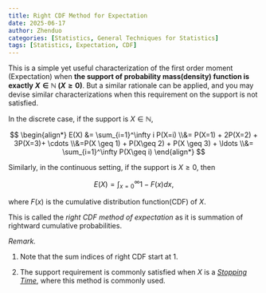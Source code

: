 ```yaml
---
title: Right CDF Method for Expectation
date: 2025-06-17
author: Zhenduo
categories: [Statistics, General Techniques for Statistics]
tags: [Statistics, Expectation, CDF]
---
```


This is a simple yet useful characterization of the first order moment (Expectation) when **the support of probability mass(density) function is exactly $X \in \mathbb N$ ($X \geq 0$)**. But a similar rationale can be applied, and you may devise similar characterizations when this requirement on the support is not satisfied.

In the discrete case, if the support is $X \in \mathbb N$,

$$
\begin{align*}
E(X) &= \sum_{i=1}^\infty i P(X=i)
\\&= P(X=1) + 2P(X=2) + 3P(X=3)+ \cdots 
\\&=P(X \geq 1) + P(X\geq 2) + P(X \geq 3) + \ldots 
\\&= \sum_{i=1}^\infty P(X\geq i)
\end{align*}
$$
 
Similarly, in the continuous setting, if the support is $X \geq 0$, then

$$
E(X) = \int_{x=0}^\infty 1-F(x) dx,
$$

where $F(x)$ is the cumulative distribution function(CDF) of $X$.

This is called the *right CDF method of expectation* as it is summation of rightward cumulative probabilities.

*Remark.*

1. Note that the sum indices of right CDF start at $1$.

2. The support requirement is commonly satisfied when $X$ is a [*Stopping Time*](https://www.wikiwand.com/en/articles/Stopping_time), where this method is commonly used.
